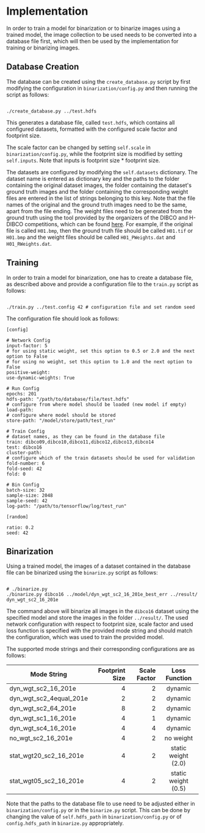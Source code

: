 # Implementation

In order to train a model for binarization or to binarize images using a trained model, the image collection to be used needs to be converted into a database file first, which will then be used by the implementation for training or binarizing images.


## Database Creation

The database can be created using the `create_database.py` script by first modifying the configuration in `binarization/config.py` and then running the script as follows:

<code shell>
./create_database.py ../test.hdfs
</code>

This generates a database file, called `test.hdfs`, which contains all configured datasets, formatted with the configured scale factor and footprint size.

The scale factor can be changed by setting `self.scale` in `binarization/config.py`, while the footprint size is modified by setting `self.inputs`. Note that inputs is footprint size * footprint size.

The datasets are configured by modifying the `self.datasets` dictionary. The dataset name is entered as dictionary key and the paths to the folder containing the original dataset images, the folder containing the dataset's ground truth images and the folder containing the corresponding weight files are entered in the list of strings belonging to this key. Note that the file names of the original and the ground truth images need to be the same, apart from the file ending. The weight files need to be generated from the ground truth using the tool provided by the organizers of the DIBCO and H-DIBCO competitions, which can be found [here](http://vc.ee.duth.gr/h-dibco2016/benchmark/BinEvalWeights.zip). For example, if the original file is called `H01.bmp`, then the ground truth file should be called `H01.tif` or `H01.bmp` and the weight files should be called `H01_PWeights.dat` and `H01_RWeights.dat`.

## Training

In order to train a model for binarization, one has to create a database file, as described above and provide a configuration file to the `train.py` script as follows:

<code shell>
./train.py ../test.config 42 # configuration file and set random seed
</code>

The configuration file should look as follows:

```shell
[config]

# Network Config
input-factor: 5
# for using static weight, set this option to 0.5 or 2.0 and the next option to False
# for using no weight, set this option to 1.0 and the next option to False
positive-weight:
use-dynamic-weights: True

# Run Config
epochs: 201
hdfs-path: "/path/to/database/file/test.hdfs"
# configure from where model should be loaded (new model if empty)
load-path:
# configure where model should be stored
store-path: "/model/store/path/test_run"

# Train Config
# dataset names, as they can be found in the database file
train: dibco09,dibco10,dibco11,dibco12,dibco13,dibco14
test: dibco16
cluster-path:
# configure which of the train datasets should be used for validation
fold-number: 6
fold-seed: 42
fold: 0

# Bin Config
batch-size: 32
sample-size: 2048
sample-seed: 42
log-path: "/path/to/tensorflow/log/test_run"

[random]

ratio: 0.2
seed: 42
```

## Binarization

Using a trained model, the images of a dataset contained in the database file can be binarized using the `binarize.py` script as follows:

<code shell>
# ./binarize.py <dataset name> <model path> <target path> <mode string> 
./binarize.py dibco16 ../model/dyn_wgt_sc2_16_201e_best_err ../result/ dyn_wgt_sc2_16_201e
</code>

The command above will binarize all images in the `dibco16` dataset using the specified model and store the images in the folder `../result/`. The used network configuration with respect to footprint size, scale factor and used loss function is specified with the provided mode string and should match the configuration, which was used to train the provided model.

The supported mode strings and their corresponding configurations are as follows:

| Mode String        | Footprint Size           | Scale Factor  | Loss Function |
| ------------- |-------------:| -----:| :-------:|
| dyn_wgt_sc2_16_201e      | 4 | 2 | dynamic |
| dyn_wgt_sc2_4equal_201e |  2 | 2 | dynamic |
| dyn_wgt_sc2_64_201e |  8 | 2 | dynamic |
| dyn_wgt_sc1_16_201e      | 4 | 1 | dynamic |
| dyn_wgt_sc4_16_201e |  4 | 4 | dynamic |
| no_wgt_sc2_16_201e      | 4 | 2 | no weight |
| stat_wgt20_sc2_16_201e     | 4 | 2 | static weight (2.0) |
| stat_wgt05_sc2_16_201e     | 4 | 2 | static weight (0.5) |

Note that the paths to the database file to use need to be adjusted either in `binarization/config.py` or in the `binarize.py` script. This can be done by changing the value of `self.hdfs_path` in `binarization/config.py` or of `config.hdfs_path` in `binarize.py` appropriately.
